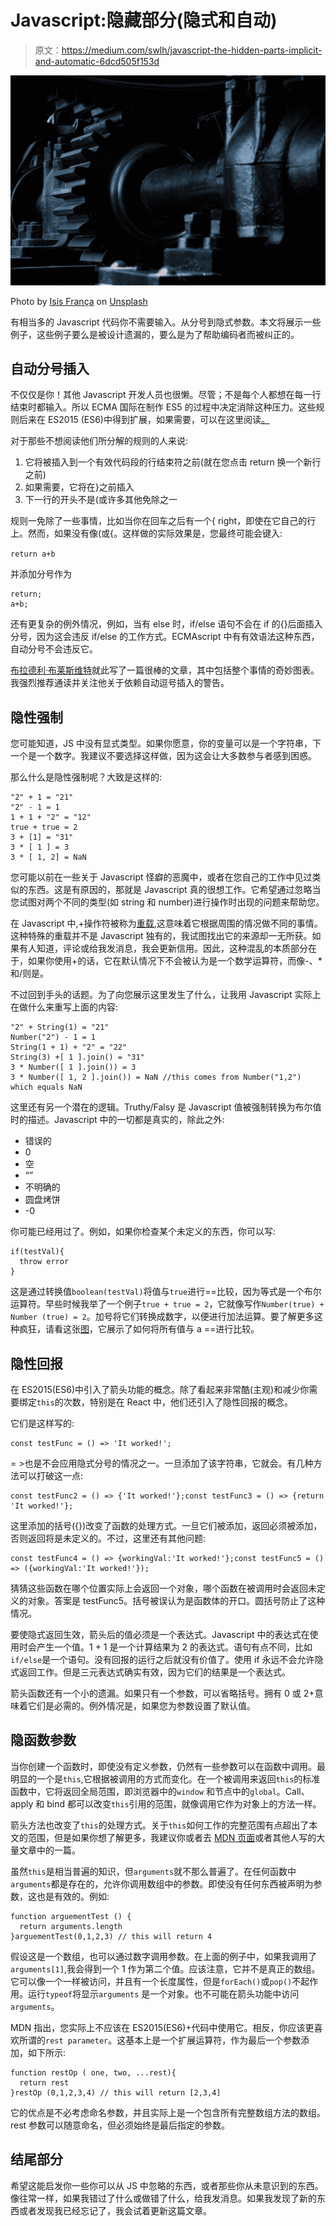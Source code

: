 # Javascript:隐藏部分(隐式和自动)

> 原文：<https://medium.com/swlh/javascript-the-hidden-parts-implicit-and-automatic-6dcd505f153d>

![](img/7c505cedf433220f16c03cdfd6ab9e60.png)

Photo by [Isis França](https://unsplash.com/@isisfra?utm_source=medium&utm_medium=referral) on [Unsplash](https://unsplash.com?utm_source=medium&utm_medium=referral)

有相当多的 Javascript 代码你不需要输入。从分号到隐式参数。本文将展示一些例子，这些例子要么是被设计遗漏的，要么是为了帮助编码者而被纠正的。

## 自动分号插入

不仅仅是你！其他 Javascript 开发人员也很懒。尽管；不是每个人都想在每一行结束时都输入。所以 ECMA 国际在制作 ES5 的过程中决定消除这种压力。这些规则后来在 ES2015 (ES6)中得到扩展，如果需要，可以在这里阅读[。](https://www.ecma-international.org/ecma-262/6.0/index.html#sec-automatic-semicolon-insertion)

对于那些不想阅读他们所分解的规则的人来说:

1.  它将被插入到一个有效代码段的行结束符之前(就在您点击 return 换一个新行之前)
2.  如果需要，它将在}之前插入
3.  下一行的开头不是(或许多其他免除之一

规则一免除了一些事情，比如当你在回车之后有一个{ right，即使在它自己的行上。然而，如果没有像(或{。这样做的实际效果是，您最终可能会键入:

`return
a+b`

并添加分号作为

```
return;
a+b; 
```

还有更复杂的例外情况，例如，当有 else 时，if/else 语句不会在 if 的{}后面插入分号，因为这会违反 if/else 的工作方式。ECMAscript 中有有效语法这种东西，自动分号不会违反它。

[布拉德利·布莱斯维特](http://www.bradoncode.com/blog/2015/08/26/javascript-semi-colon-insertion/)就此写了一篇很棒的文章，其中包括整个事情的奇妙图表。我强烈推荐通读并关注他关于依赖自动逗号插入的警告。

## 隐性强制

您可能知道，JS 中没有显式类型。如果你愿意，你的变量可以是一个字符串，下一个是一个数字。我建议不要选择这样做，因为这会让大多数参与者感到困惑。

那么什么是隐性强制呢？大致是这样的:

```
"2" + 1 = "21"
"2" - 1 = 1
1 + 1 + "2" = "12"
true + true = 2
3 + [1] = "31"
3 * [ 1 ] = 3
3 * [ 1, 2] = NaN
```

您可能以前在一些关于 Javascript 怪癖的恶魔中，或者在您自己的工作中见过类似的东西。这是有原因的，那就是 Javascript 真的很想工作。它希望通过忽略当您试图对两个不同的类型(如 string 和 number)进行操作时出现的问题来帮助您。

在 Javascript 中,+操作符被称为[重载](https://en.wikipedia.org/wiki/Operator_overloading),这意味着它根据周围的情况做不同的事情。这种特殊的重载并不是 Javascript 独有的，我试图找出它的来源却一无所获。如果有人知道，评论或给我发消息，我会更新信用。因此，这种混乱的本质部分在于，如果你使用+的话，它在默认情况下不会被认为是一个数学运算符，而像-、*和/则是。

不过回到手头的话题。为了向您展示这里发生了什么，让我用 Javascript 实际上在做什么来重写上面的内容:

```
"2" + String(1) = "21"
Number("2") - 1 = 1
String(1 + 1) + "2" = "22"
String(3) +[ 1 ].join() = "31" 
3 * Number([ 1 ].join()) = 3
3 * Number([ 1, 2 ].join()) = NaN //this comes from Number("1,2") which equals NaN
```

这里还有另一个潜在的逻辑。Truthy/Falsy 是 Javascript 值被强制转换为布尔值时的描述。Javascript 中的一切都是真实的，除此之外:

*   错误的
*   0
*   空
*   “”
*   不明确的
*   圆盘烤饼
*   -0

你可能已经用过了。例如，如果你检查某个未定义的东西，你可以写:

```
if(testVal){
  throw error
}
```

这是通过转换值`boolean(testVal)`将值与`true`进行==比较，因为等式是一个布尔运算符。早些时候我举了一个例子`true + true = 2`，它就像写作`Number(true) + Number (true) = 2`。加号将它们转换成数字，以便进行加法运算。要了解更多这种疯狂，请看这张[图](https://dorey.github.io/JavaScript-Equality-Table/)，它展示了如何将所有值与 a ==进行比较。

## 隐性回报

在 ES2015(ES6)中引入了箭头功能的概念。除了看起来非常酷(主观)和减少你需要绑定`this`的次数，特别是在 React 中，他们还引入了隐性回报的概念。

它们是这样写的:

```
const testFunc = () => 'It worked!';
```

= >也是不会应用隐式分号的情况之一。一旦添加了该字符串，它就会。有几种方法可以打破这一点:

```
const testFunc2 = () => {'It worked!'};const testFunc3 = () => {return 'It worked!'};
```

这里添加的括号({})改变了函数的处理方式。一旦它们被添加，返回必须被添加，否则返回将是未定义的。不过，这里还有其他问题:

```
const testFunc4 = () => {workingVal:'It worked!'};const testFunc5 = () => ({workingVal:'It worked!'});
```

猜猜这些函数在哪个位置实际上会返回一个对象，哪个函数在被调用时会返回未定义的对象。答案是 testFunc5。括号被误认为是函数体的开口。圆括号防止了这种情况。

要使隐式返回生效，箭头后的值必须是一个表达式。Javascript 中的表达式在使用时会产生一个值。1 + 1 是一个计算结果为 2 的表达式。语句有点不同，比如`if/else`是一个语句。没有回报的运行之后就没有价值了。使用 if 永远不会允许隐式返回工作。但是三元表达式确实有效，因为它们的结果是一个表达式。

箭头函数还有一个小的遗漏。如果只有一个参数，可以省略括号。拥有 0 或 2+意味着它们是必需的。例外情况是，如果您为参数设置了默认值。

## 隐函数参数

当你创建一个函数时，即使没有定义参数，仍然有一些参数可以在函数中调用。最明显的一个是`this`,它根据被调用的方式而变化。在一个被调用来返回`this`的标准函数中，它将返回全局范围，即浏览器中的`window` 和节点中的`global`。Call、apply 和 bind 都可以改变`this`引用的范围，就像调用它作为对象上的方法一样。

箭头方法也改变了`this`的处理方式。关于`this`如何工作的完整范围有点超出了本文的范围，但是如果你想了解更多，我建议你或者去 [MDN 页面](https://developer.mozilla.org/en-US/docs/Web/JavaScript/Reference/Operators/this)或者其他人写的大量文章中的一篇。

虽然`this`是相当普遍的知识，但`arguments`就不那么普遍了。在任何函数中`arguments`都是存在的，允许你调用数组中的参数。即使没有任何东西被声明为参数，这也是有效的。例如:

```
function arguementTest () {
  return arguments.length
}arguementTest(0,1,2,3) // this will return 4
```

假设这是一个数组，也可以通过数字调用参数。在上面的例子中，如果我调用了`arguments[1]`,我会得到一个 1 作为第二个值。应该注意，它并不是真正的数组。它可以像一个一样被访问，并且有一个长度属性，但是`forEach()`或`pop()`不起作用。运行`typeof`将显示`arguments` 是一个对象。也不可能在箭头功能中访问`arguments`。

MDN 指出，您实际上不应该在 ES2015(ES6)+代码中使用它。相反，你应该更喜欢所谓的`rest parameter`。这基本上是一个扩展运算符，作为最后一个参数添加，如下所示:

```
function restOp ( one, two, ...rest){
  return rest
}restOp (0,1,2,3,4) // this will return [2,3,4]
```

它的优点是不必考虑命名参数，并且实际上是一个包含所有完整数组方法的数组。rest 参数可以随意命名，但必须始终是最后指定的参数。

## 结尾部分

希望这能启发你一些你可以从 JS 中忽略的东西，或者那些你从未意识到的东西。像往常一样，如果我错过了什么或做错了什么，给我发消息。如果我发现了新的东西或者发现我已经忘记了，我会试着更新这篇文章。